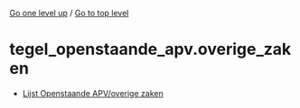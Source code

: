 <!-- generated by markdown-notes-tree -->

<!-- upward navigation links generated by markdown-notes-tree start here -->

[Go one level up](../SUMMARY.md) / [Go to top level](../../../../SUMMARY.md)

<!-- upward navigation links generated by markdown-notes-tree end here -->

# tegel_openstaande_apv.overige_zaken

<!-- optional markdown-notes-tree directory description starts here -->

<!-- optional markdown-notes-tree directory description ends here -->

- [Lijst Openstaande APV/overige zaken](lijst_openstaande_apv_overige_zaken.md)
